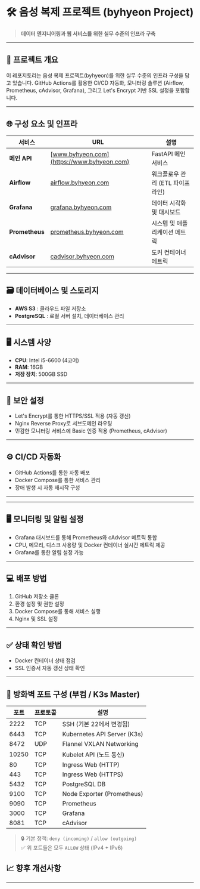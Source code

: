 # 🛠️ 음성 복제 프로젝트 (byhyeon Project)

> **데이터 엔지니어링과 웹 서비스를 위한 실무 수준의 인프라 구축**

---

## 🚀 프로젝트 개요

이 레포지토리는 음성 복제 프로젝트(byhyeon)를 위한 실무 수준의 인프라 구성을 담고 있습니다. GitHub Actions를 활용한 CI/CD 자동화, 모니터링 솔루션 (Airflow, Prometheus, cAdvisor, Grafana), 그리고 Let's Encrypt 기반 SSL 설정을 포함합니다.

---

## 🌐 구성 요소 및 인프라

| 서비스           | URL                                                 | 설명                          |
|----------------|-----------------------------------------------------|-------------------------------|
| **메인 API**     | [www.byhyeon.com](https://www.byhyeon.com)         | FastAPI 메인 서비스            |
| **Airflow**     | [airflow.byhyeon.com](https://airflow.byhyeon.com) | 워크플로우 관리 (ETL 파이프라인)  |
| **Grafana**     | [grafana.byhyeon.com](https://grafana.byhyeon.com) | 데이터 시각화 및 대시보드        |
| **Prometheus**  | [prometheus.byhyeon.com](https://prometheus.byhyeon.com) | 시스템 및 애플리케이션 메트릭    |
| **cAdvisor**    | [cadvisor.byhyeon.com](https://cadvisor.byhyeon.com) | 도커 컨테이너 메트릭           |

---

## 🗃️ 데이터베이스 및 스토리지

- **AWS S3** : 클라우드 파일 저장소
- **PostgreSQL** : 로컬 서버 설치, 데이터베이스 관리

---

## 🖥️ 시스템 사양

- **CPU**: Intel i5-6600 (4코어)
- **RAM**: 16GB
- **저장 장치**: 500GB SSD

---

## 🔐 보안 설정

- Let's Encrypt를 통한 HTTPS/SSL 적용 (자동 갱신)
- Nginx Reverse Proxy로 서브도메인 라우팅
- 민감한 모니터링 서비스에 Basic 인증 적용 (Prometheus, cAdvisor)

---

## ⚙️ CI/CD 자동화

- GitHub Actions를 통한 자동 배포
- Docker Compose를 통한 서비스 관리
- 장애 발생 시 자동 재시작 구성

---


---

## 🖥️ 모니터링 및 알림 설정

- Grafana 대시보드를 통해 Prometheus와 cAdvisor 메트릭 통합
- CPU, 메모리, 디스크 사용량 및 Docker 컨테이너 실시간 메트릭 제공
- Grafana를 통한 알림 설정 가능

---

## 💻 배포 방법

1. GitHub 저장소 클론
2. 환경 설정 및 권한 설정
3. Docker Compose를 통해 서비스 실행
4. Nginx 및 SSL 설정

---

## ✅ 상태 확인 방법

- Docker 컨테이너 상태 점검
- SSL 인증서 자동 갱신 상태 확인

---

## 📡 방화벽 포트 구성 (부컴 / K3s Master)

| 포트 | 프로토콜 | 설명 |
|------|----------|-----------------------------|
| 2222 | TCP      | SSH (기본 22에서 변경됨)   |
| 6443 | TCP      | Kubernetes API Server (K3s) |
| 8472 | UDP      | Flannel VXLAN Networking    |
| 10250| TCP      | Kubelet API (노드 통신)     |
| 80   | TCP      | Ingress Web (HTTP)          |
| 443  | TCP      | Ingress Web (HTTPS)         |
| 5432 | TCP      | PostgreSQL DB               |
| 9100 | TCP      | Node Exporter (Prometheus)  |
| 9090 | TCP      | Prometheus                  |
| 3000 | TCP      | Grafana                     |
| 8081 | TCP      | cAdvisor                    |

> 🔒 기본 정책: `deny (incoming)` / `allow (outgoing)`  
> ✅ 위 포트들은 모두 `ALLOW` 상태 (IPv4 + IPv6)

## 📈 향후 개선사항


---